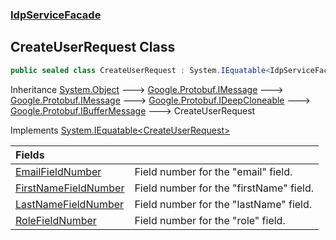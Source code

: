 ### [IdpServiceFacade](../index.md 'IdpServiceFacade')

## CreateUserRequest Class

```csharp
public sealed class CreateUserRequest : System.IEquatable<IdpServiceFacade.CreateUserRequest>
```

Inheritance [System\.Object](https://learn.microsoft.com/en-us/dotnet/api/system.object 'System\.Object') &#129106; [Google\.Protobuf\.IMessage](https://learn.microsoft.com/en-us/dotnet/api/google.protobuf.imessage 'Google\.Protobuf\.IMessage') &#129106; [Google\.Protobuf\.IMessage](https://learn.microsoft.com/en-us/dotnet/api/google.protobuf.imessage 'Google\.Protobuf\.IMessage') &#129106; [Google\.Protobuf\.IDeepCloneable](https://learn.microsoft.com/en-us/dotnet/api/google.protobuf.ideepcloneable 'Google\.Protobuf\.IDeepCloneable') &#129106; [Google\.Protobuf\.IBufferMessage](https://learn.microsoft.com/en-us/dotnet/api/google.protobuf.ibuffermessage 'Google\.Protobuf\.IBufferMessage') &#129106; CreateUserRequest

Implements [System\.IEquatable&lt;](https://learn.microsoft.com/en-us/dotnet/api/system.iequatable-1 'System\.IEquatable\`1')[CreateUserRequest](index.md 'IdpServiceFacade\.CreateUserRequest')[&gt;](https://learn.microsoft.com/en-us/dotnet/api/system.iequatable-1 'System\.IEquatable\`1')

| Fields | |
| :--- | :--- |
| [EmailFieldNumber](EmailFieldNumber.md 'IdpServiceFacade\.CreateUserRequest\.EmailFieldNumber') | Field number for the "email" field\. |
| [FirstNameFieldNumber](FirstNameFieldNumber.md 'IdpServiceFacade\.CreateUserRequest\.FirstNameFieldNumber') | Field number for the "firstName" field\. |
| [LastNameFieldNumber](LastNameFieldNumber.md 'IdpServiceFacade\.CreateUserRequest\.LastNameFieldNumber') | Field number for the "lastName" field\. |
| [RoleFieldNumber](RoleFieldNumber.md 'IdpServiceFacade\.CreateUserRequest\.RoleFieldNumber') | Field number for the "role" field\. |
